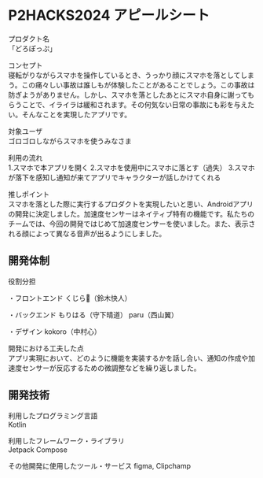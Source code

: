 
# P2HACKS2024 アピールシート 


プロダクト名  
「どろぽっぷ」

コンセプト  
寝転がりながらスマホを操作しているとき、うっかり顔にスマホを落としてしまう。この痛々しい事故は誰しもが体験したことがあることでしょう。この事故は防ぎようがありません。しかし、スマホを落としたあとにスマホ自身に謝ってもらうことで、イライラは緩和されます。その何気ない日常の事故にも彩を与えたい。そんなことを実現したアプリです。

対象ユーザ  
ゴロゴロしながらスマホを使うみなさま

利用の流れ  
1.スマホで本アプリを開く
2.スマホを使用中にスマホに落とす（過失）
3.スマホが落下を感知し通知が来てアプリでキャラクターが話しかけてくれる

推しポイント  
スマホを落とした際に実行するプロダクトを実現したいと思い、Androidアプリの開発に決定しました。加速度センサーはネイティブ特有の機能です。私たちのチームでは、今回の開発ではじめて加速度センサーを使いました。また、表示される顔によって異なる音声が出るようにしました。

## 開発体制  

役割分担  

・フロントエンド
くじら🐋（鈴木快人）

・バックエンド
	もりはる（守下晴道）
paru（西山翼）

・デザイン
	kokoro（中村心）

開発における工夫した点  
アプリ実現において、どのように機能を実装するかを話し合い、通知の作成や加速度センサーが反応するための微調整などを繰り返しました。

## 開発技術 

利用したプログラミング言語  
Kotlin

利用したフレームワーク・ライブラリ  
Jetpack Compose

その他開発に使用したツール・サービス
figma, Clipchamp
